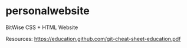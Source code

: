 # personalwebsite
BitWise CSS + HTML Website


Resources:
https://education.github.com/git-cheat-sheet-education.pdf